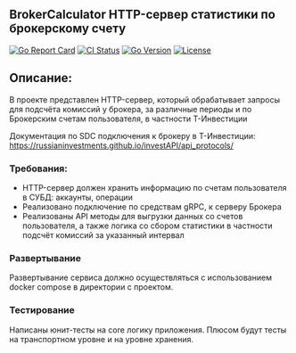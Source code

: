 ## BrokerCalculator HTTP-сервер статистики по брокерскому cчету

[![Go Report Card](https://goreportcard.com/badge/github.com/Konstanta100/BrokerCalculator)](https://goreportcard.com/report/github.com/Konstanta100/BrokerCalculator)
[![CI Status](https://github.com/Konstanta100/BrokerCalculator/actions/workflows/ci.yml/badge.svg)](https://github.com/Konstanta100/BrokerCalculator/actions)
[![Go Version](https://img.shields.io/badge/go-%3E%3D1.14-blue)](https://golang.org/dl/)
[![License](https://img.shields.io/badge/license-MIT-green)](LICENSE)

## Описание:
В проекте представлен HTTP-сервер, который обрабатывает запросы
для подсчёта комиссий у брокера, за различные периоды и по Брокерским счетам пользователя,
в частности Т-Инвестиции

Документация по SDC подключения к брокеру в T-Инвестиции:
https://russianinvestments.github.io/investAPI/api_protocols/

### Требования:
- HTTP-сервер должен хранить информацию по счетам пользователя в СУБД: аккаунты, операции
- Реализовано подключение по средствам gRPC, к серверу Брокера
- Реализованы API методы для выгрузки данных со счетов пользователя, а также логика со сбором статистики в частности подсчёт комиссий за указанный интервал

### Развертывание
Развертывание сервиса должно осуществляться с использованием docker compose в директории с проектом.

### Тестирование
Написаны юнит-тесты на core логику приложения. Плюсом будут тесты на транспортном уровне и на уровне хранения.